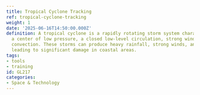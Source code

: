 ```yaml
---
title: Tropical Cyclone Tracking
ref: tropical-cyclone-tracking
weight: 1
date: '2025-06-16T14:50:00.000Z'
definition: A tropical cyclone is a rapidly rotating storm system characterized by
  a center of low pressure, a closed low-level circulation, strong winds, and organized
  convection. These storms can produce heavy rainfall, strong winds, and storm surges,
  leading to significant damage in coastal areas.
tags:
- tools
- training
id: GL217
categories:
- Space & Technology
---
```


